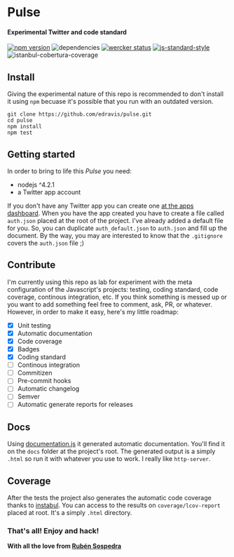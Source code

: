 # Pulse
#### Experimental Twitter and code standard

[![npm version](https://badge.fury.io/js/twttr-pulse.svg)](https://badge.fury.io/js/twttr-pulse)
![dependencies](https://david-dm.org/edravis/pulse.svg)
[![wercker status](https://app.wercker.com/status/25e741c3ed25394fc2aaf15fbe8e4558/s/master "wercker status")](https://app.wercker.com/project/bykey/25e741c3ed25394fc2aaf15fbe8e4558)
[![js-standard-style](https://img.shields.io/badge/code%20style-standard-brightgreen.svg)](http://standardjs.com/)
![istanbul-cobertura-coverage](https://cdn.rawgit.com/edravis/pulse/master/coverage.svg)

## Install
Giving the experimental nature of this repo is recommended to don't install it using `npm` becuase it's possible that you run with an outdated version.

```
git clone https://github.com/edravis/pulse.git
cd pulse
npm install
npm test
```

## Getting started
In order to bring to life this *Pulse* you need:
* nodejs ^4.2.1
* a Twitter app account

If you don't have any Twitter app you can create one [at the apps dashboard](https://apps.twitter.com/). When you have the app created you have to create a file called `auth.json` placed at the root of the project. I've already added a default file for you. So, you can duplicate `auth_default.json` to `auth.json` and fill up the document. By the way, you may are interested to know that the `.gitignore` covers the `auth.json` file ;)

## Contribute
I'm currently using this repo as lab for experiment with the meta configuration of the Javascript's projects: testing, coding standard, code coverage, continous integration, etc. If you think something is messed up or you want to add something feel free to comment, ask, PR, or whatever. However, in order to make it easy, here's my little roadmap:

- [x] Unit testing
- [x] Automatic documentation
- [x] Code coverage
- [x] Badges
- [x] Coding standard
- [ ] Continous integration
- [ ] Commitizen
- [ ] Pre-commit hooks
- [ ] Automatic changelog
- [ ] Semver
- [ ] Automatic generate reports for releases

## Docs
Using [documentation.js](http://documentation.js.org/) it generated automatic documentation. You'll find it on the `docs` folder at the project's root. The generated output is a simply `.html` so run it with whatever you use to work. I really like `http-server`.

## Coverage
After the tests the project also generates the automatic code coverage thanks to [instabul](https://gotwarlost.github.io/istanbul/). You can access to the results on `coverage/lcov-report` placed at root. It's a simply `.html` directory.

### That's all! Enjoy and hack!
**With all the love from [Rubén Sospedra](http://twitter.com/sospedra_r)**

